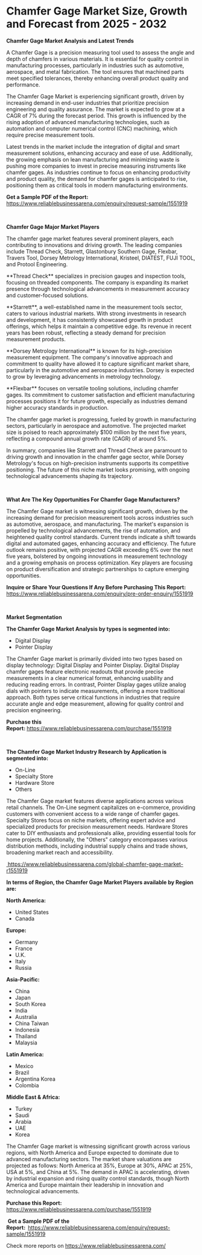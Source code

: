 <p><h1>Chamfer Gage Market Size, Growth and Forecast from 2025 - 2032</h1></p><p><strong>Chamfer Gage Market Analysis and Latest Trends</strong></p>
<p><p>A Chamfer Gage is a precision measuring tool used to assess the angle and depth of chamfers in various materials. It is essential for quality control in manufacturing processes, particularly in industries such as automotive, aerospace, and metal fabrication. The tool ensures that machined parts meet specified tolerances, thereby enhancing overall product quality and performance.</p><p>The Chamfer Gage Market is experiencing significant growth, driven by increasing demand in end-user industries that prioritize precision engineering and quality assurance. The market is expected to grow at a CAGR of 7% during the forecast period. This growth is influenced by the rising adoption of advanced manufacturing technologies, such as automation and computer numerical control (CNC) machining, which require precise measurement tools.</p><p>Latest trends in the market include the integration of digital and smart measurement solutions, enhancing accuracy and ease of use. Additionally, the growing emphasis on lean manufacturing and minimizing waste is pushing more companies to invest in precise measuring instruments like chamfer gages. As industries continue to focus on enhancing productivity and product quality, the demand for chamfer gages is anticipated to rise, positioning them as critical tools in modern manufacturing environments.</p></p>
<p><strong>Get a Sample PDF of the Report:&nbsp;</strong> <a href="https://www.reliablebusinessarena.com/enquiry/request-sample/1551919?utm_campaign=2488&utm_medium=2&utm_source=Github&utm_content=ia&utm_term=04042025&utm_id=chamfer-gage">https://www.reliablebusinessarena.com/enquiry/request-sample/1551919</a></p>
<p>&nbsp;</p>
<p><strong>Chamfer Gage Major Market Players</strong></p>
<p><p>The chamfer gage market features several prominent players, each contributing to innovations and driving growth. The leading companies include Thread Check, Starrett, Glastonbury Southern Gage, Flexbar, Travers Tool, Dorsey Metrology International, Kristeel, DIATEST, FUJI TOOL, and Protool Engineering.</p><p>**Thread Check** specializes in precision gauges and inspection tools, focusing on threaded components. The company is expanding its market presence through technological advancements in measurement accuracy and customer-focused solutions.</p><p>**Starrett**, a well-established name in the measurement tools sector, caters to various industrial markets. With strong investments in research and development, it has consistently showcased growth in product offerings, which helps it maintain a competitive edge. Its revenue in recent years has been robust, reflecting a steady demand for precision measurement products.</p><p>**Dorsey Metrology International** is known for its high-precision measurement equipment. The company's innovative approach and commitment to quality have allowed it to capture significant market share, particularly in the automotive and aerospace industries. Dorsey is expected to grow by leveraging advancements in metrology technology.</p><p>**Flexbar** focuses on versatile tooling solutions, including chamfer gages. Its commitment to customer satisfaction and efficient manufacturing processes positions it for future growth, especially as industries demand higher accuracy standards in production.</p><p>The chamfer gage market is progressing, fueled by growth in manufacturing sectors, particularly in aerospace and automotive. The projected market size is poised to reach approximately $100 million by the next five years, reflecting a compound annual growth rate (CAGR) of around 5%. </p><p>In summary, companies like Starrett and Thread Check are paramount to driving growth and innovation in the chamfer gage sector, while Dorsey Metrology's focus on high-precision instruments supports its competitive positioning. The future of this niche market looks promising, with ongoing technological advancements shaping its trajectory.</p></p>
<p>&nbsp;</p>
<p><strong>What Are The Key Opportunities For Chamfer Gage Manufacturers?</strong></p>
<p><p>The Chamfer Gage market is witnessing significant growth, driven by the increasing demand for precision measurement tools across industries such as automotive, aerospace, and manufacturing. The market's expansion is propelled by technological advancements, the rise of automation, and heightened quality control standards. Current trends indicate a shift towards digital and automated gages, enhancing accuracy and efficiency. The future outlook remains positive, with projected CAGR exceeding 6% over the next five years, bolstered by ongoing innovations in measurement technology and a growing emphasis on process optimization. Key players are focusing on product diversification and strategic partnerships to capture emerging opportunities.</p></p>
<p><strong>Inquire or Share Your Questions If Any Before Purchasing This Report:</strong> <a href="https://www.reliablebusinessarena.com/enquiry/pre-order-enquiry/1551919?utm_campaign=2488&utm_medium=2&utm_source=Github&utm_content=ia&utm_term=04042025&utm_id=chamfer-gage">https://www.reliablebusinessarena.com/enquiry/pre-order-enquiry/1551919</a></p>
<p>&nbsp;</p>
<p><strong>Market Segmentation</strong></p>
<p><strong>The Chamfer Gage Market Analysis by types is segmented into:</strong></p>
<p><ul><li>Digital Display</li><li>Pointer Display</li></ul></p>
<p><p>The Chamfer Gage market is primarily divided into two types based on display technology: Digital Display and Pointer Display. Digital Display chamfer gages feature electronic readouts that provide precise measurements in a clear numerical format, enhancing usability and reducing reading errors. In contrast, Pointer Display gages utilize analog dials with pointers to indicate measurements, offering a more traditional approach. Both types serve critical functions in industries that require accurate angle and edge measurement, allowing for quality control and precision engineering.</p></p>
<p><strong>Purchase this Report:&nbsp;</strong><a href="https://www.reliablebusinessarena.com/purchase/1551919?utm_campaign=2488&utm_medium=2&utm_source=Github&utm_content=ia&utm_term=04042025&utm_id=chamfer-gage">https://www.reliablebusinessarena.com/purchase/1551919</a></p>
<p>&nbsp;</p>
<p><strong>The Chamfer Gage Market Industry Research by Application is segmented into:</strong></p>
<p><ul><li>On-Line</li><li>Specialty Store</li><li>Hardware Store</li><li>Others</li></ul></p>
<p><p>The Chamfer Gage market features diverse applications across various retail channels. The On-Line segment capitalizes on e-commerce, providing customers with convenient access to a wide range of chamfer gages. Specialty Stores focus on niche markets, offering expert advice and specialized products for precision measurement needs. Hardware Stores cater to DIY enthusiasts and professionals alike, providing essential tools for home projects. Additionally, the "Others" category encompasses various distribution methods, including industrial supply chains and trade shows, broadening market reach and accessibility.</p></p>
<p><a href="https://www.reliablebusinessarena.com/global-chamfer-gage-market-r1551919?utm_campaign=2488&utm_medium=2&utm_source=Github&utm_content=ia&utm_term=04042025&utm_id=chamfer-gage">&nbsp;https://www.reliablebusinessarena.com/global-chamfer-gage-market-r1551919</a></p>
<p><strong>In terms of Region, the Chamfer Gage Market Players available by Region are:</strong></p>
<p>
    <p> <strong> North America: </strong>
        <ul>
            <li>United States</li>
            <li>Canada</li>
        </ul>
        </p> 
    <p> <strong> Europe: </strong>
        <ul>
            <li>Germany</li>
            <li>France</li>
            <li>U.K.</li>
            <li>Italy</li>
            <li>Russia</li>
        </ul>
        </p> 
    <p> <strong> Asia-Pacific: </strong>
        <ul>
            <li>China</li>
            <li>Japan</li>
            <li>South Korea</li>
            <li>India</li>
            <li>Australia</li>
            <li>China Taiwan</li>
            <li>Indonesia</li>
            <li>Thailand</li>
            <li>Malaysia</li>
        </ul>
        </p> 
    <p> <strong> Latin America: </strong>
        <ul>
            <li>Mexico</li>
            <li>Brazil</li>
            <li>Argentina Korea</li>
            <li>Colombia</li>
        </ul>
        </p> 
    <p> <strong> Middle East & Africa: </strong>
        <ul>
            <li>Turkey</li>
            <li>Saudi</li>
            <li>Arabia</li>
            <li>UAE</li>
            <li>Korea</li>
        </ul>
    </p>
    </p>
<p><p>The Chamfer Gage market is witnessing significant growth across various regions, with North America and Europe expected to dominate due to advanced manufacturing sectors. The market share valuations are projected as follows: North America at 35%, Europe at 30%, APAC at 25%, USA at 5%, and China at 5%. The demand in APAC is accelerating, driven by industrial expansion and rising quality control standards, though North America and Europe maintain their leadership in innovation and technological advancements.</p></p>
<p><strong>Purchase this Report: </strong><a href="https://www.reliablebusinessarena.com/purchase/1551919?utm_campaign=2488&utm_medium=2&utm_source=Github&utm_content=ia&utm_term=04042025&utm_id=chamfer-gage">https://www.reliablebusinessarena.com/purchase/1551919</a></p>
<p>&nbsp;<strong>Get a Sample PDF of the Report:&nbsp;&nbsp;</strong><a href="https://www.reliablebusinessarena.com/enquiry/request-sample/1551919?utm_campaign=2488&utm_medium=2&utm_source=Github&utm_content=ia&utm_term=04042025&utm_id=chamfer-gage">https://www.reliablebusinessarena.com/enquiry/request-sample/1551919</a></p>
<p><strong></strong></p>
<p>Check more reports on <a href="https://www.reliablebusinessarena.com/?utm_campaign=2488&utm_medium=2&utm_source=Github&utm_content=ia&utm_term=04042025&utm_id=chamfer-gage">https://www.reliablebusinessarena.com/</a></p>